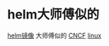 # helm大师傅似的
[helm镜像](https://developer.aliyun.com/hub#/?_k=f4ny5j)
大师傅似的
[CNCF](https://edu.aliyun.com/roadmap/cloudnative?spm=5176.11399608.aliyun-edu-index-001.4.1cfd4679Vu3jHW)
[linux](https://edu.aliyun.com/roadmap/linux?spm=5176.11399608.aliyun-edu-index-001.2.1cfd4679Vu3jHW)